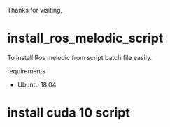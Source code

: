 
Thanks for visiting,

# install_ros_melodic_script

To install Ros melodic from script batch file easily.

requirements

-   Ubuntu 18.04

# install cuda 10 script 
